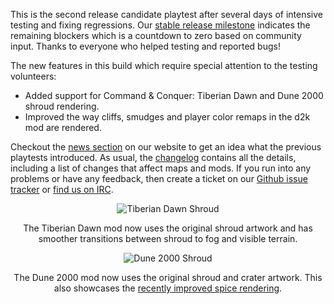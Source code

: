 This is the second release candidate playtest after several days of intensive testing and fixing regressions. Our [stable release milestone](https://github.com/OpenRA/OpenRA/issues?labels=&milestone=4&page=1&state=open) indicates the remaining blockers which is a countdown to zero based on community input. Thanks to everyone who helped testing and reported bugs!

The new features in this build which require special attention to the testing volunteers:

   - Added support for Command & Conquer: Tiberian Dawn and Dune 2000 shroud rendering.
   - Improved the way cliffs, smudges and player color remaps in the d2k mod are rendered.

Checkout the [news section](http://open-ra.org/news/) on our website to get an idea what the previous playtests introduced. As usual, the [changelog](https://github.com/OpenRA/OpenRA/blob/playtest-20131211/CHANGELOG) contains all the details, including a list of changes that affect maps and mods.
If you run into any problems or have any feedback, then create a ticket on our [Github issue tracker](http://bugs.open-ra.org) or [find us on IRC](http://webchat.freenode.net/?channels=openra).

<div style="text-align:center" markdown="1">

![Tiberian Dawn Shroud](/images/news/20131211-cnc-shroud.png)

The Tiberian Dawn mod now uses the original shroud artwork and has smoother transitions between shroud to fog and visible terrain.

![Dune 2000 Shroud](/images/news/20131211-d2k-shroud.png)

The Dune 2000 mod now uses the original shroud and crater artwork. This also showcases the [recently improved spice rendering](http://open-ra.org/news/playtest-20131209/).

</div>


